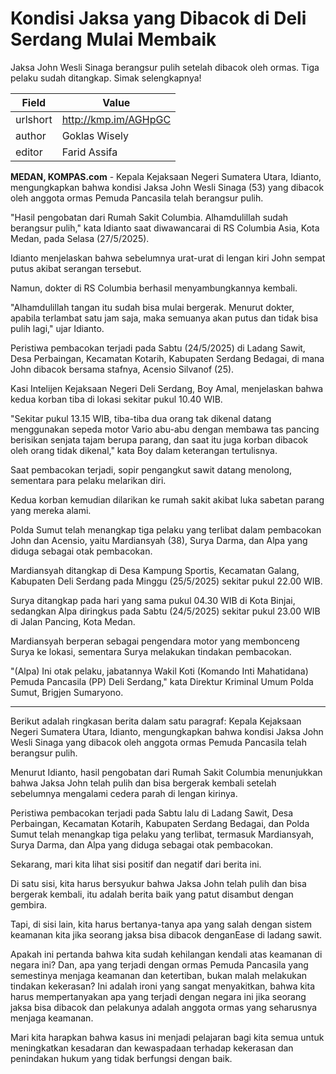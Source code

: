 # Kondisi Jaksa yang Dibacok di Deli Serdang Mulai Membaik

Jaksa John Wesli Sinaga berangsur pulih setelah dibacok oleh ormas. Tiga pelaku sudah ditangkap. Simak selengkapnya!

| Field       | Value                                                       |
|-------------|-------------------------------------------------------------|
| urlshort    | http://kmp.im/AGHpGC |
| author      | Goklas Wisely  |
| editor      | Farid Assifa |

**MEDAN, KOMPAS.com** - Kepala Kejaksaan Negeri Sumatera Utara, Idianto, mengungkapkan bahwa kondisi Jaksa John Wesli Sinaga (53) yang dibacok oleh anggota ormas Pemuda Pancasila telah berangsur pulih.

\"Hasil pengobatan dari Rumah Sakit Columbia. Alhamdulillah sudah berangsur pulih,\" kata Idianto saat diwawancarai di RS Columbia Asia, Kota Medan, pada Selasa (27/5/2025).

Idianto menjelaskan bahwa sebelumnya urat-urat di lengan kiri John sempat putus akibat serangan tersebut.

Namun, dokter di RS Columbia berhasil menyambungkannya kembali.

\"Alhamdulillah tangan itu sudah bisa mulai bergerak. Menurut dokter, apabila terlambat satu jam saja, maka semuanya akan putus dan tidak bisa pulih lagi,\" ujar Idianto.

Peristiwa pembacokan terjadi pada Sabtu (24/5/2025) di Ladang Sawit, Desa Perbaingan, Kecamatan Kotarih, Kabupaten Serdang Bedagai, di mana John dibacok bersama stafnya, Acensio Silvanof (25).

Kasi Intelijen Kejaksaan Negeri Deli Serdang, Boy Amal, menjelaskan bahwa kedua korban tiba di lokasi sekitar pukul 10.40 WIB.

\"Sekitar pukul 13.15 WIB, tiba-tiba dua orang tak dikenal datang menggunakan sepeda motor Vario abu-abu dengan membawa tas pancing berisikan senjata tajam berupa parang, dan saat itu juga korban dibacok oleh orang tidak dikenal,\" kata Boy dalam keterangan tertulisnya.

Saat pembacokan terjadi, sopir pengangkut sawit datang menolong, sementara para pelaku melarikan diri.

Kedua korban kemudian dilarikan ke rumah sakit akibat luka sabetan parang yang mereka alami.

Polda Sumut telah menangkap tiga pelaku yang terlibat dalam pembacokan John dan Acensio, yaitu Mardiansyah (38), Surya Darma, dan Alpa yang diduga sebagai otak pembacokan.

Mardiansyah ditangkap di Desa Kampung Sportis, Kecamatan Galang, Kabupaten Deli Serdang pada Minggu (25/5/2025) sekitar pukul 22.00 WIB.

Surya ditangkap pada hari yang sama pukul 04.30 WIB di Kota Binjai, sedangkan Alpa diringkus pada Sabtu (24/5/2025) sekitar pukul 23.00 WIB di Jalan Pancing, Kota Medan.

Mardiansyah berperan sebagai pengendara motor yang membonceng Surya ke lokasi, sementara Surya melakukan tindakan pembacokan.

\"(Alpa) Ini otak pelaku, jabatannya Wakil Koti (Komando Inti Mahatidana) Pemuda Pancasila (PP) Deli Serdang,\" kata Direktur Kriminal Umum Polda Sumut, Brigjen Sumaryono.

---
Berikut adalah ringkasan berita dalam satu paragraf: Kepala Kejaksaan Negeri Sumatera Utara, Idianto, mengungkapkan bahwa kondisi Jaksa John Wesli Sinaga yang dibacok oleh anggota ormas Pemuda Pancasila telah berangsur pulih.

 Menurut Idianto, hasil pengobatan dari Rumah Sakit Columbia menunjukkan bahwa Jaksa John telah pulih dan bisa bergerak kembali setelah sebelumnya mengalami cedera parah di lengan kirinya.

 Peristiwa pembacokan terjadi pada Sabtu lalu di Ladang Sawit, Desa Perbaingan, Kecamatan Kotarih, Kabupaten Serdang Bedagai, dan Polda Sumut telah menangkap tiga pelaku yang terlibat, termasuk Mardiansyah, Surya Darma, dan Alpa yang diduga sebagai otak pembacokan.



Sekarang, mari kita lihat sisi positif dan negatif dari berita ini.

 Di satu sisi, kita harus bersyukur bahwa Jaksa John telah pulih dan bisa bergerak kembali, itu adalah berita baik yang patut disambut dengan gembira.

 Tapi, di sisi lain, kita harus bertanya-tanya apa yang salah dengan sistem keamanan kita jika seorang jaksa bisa dibacok denganEase di ladang sawit.

 Apakah ini pertanda bahwa kita sudah kehilangan kendali atas keamanan di negara ini? Dan, apa yang terjadi dengan ormas Pemuda Pancasila yang semestinya menjaga keamanan dan ketertiban, bukan malah melakukan tindakan kekerasan? Ini adalah ironi yang sangat menyakitkan, bahwa kita harus mempertanyakan apa yang terjadi dengan negara ini jika seorang jaksa bisa dibacok dan pelakunya adalah anggota ormas yang seharusnya menjaga keamanan.

 Mari kita harapkan bahwa kasus ini menjadi pelajaran bagi kita semua untuk meningkatkan kesadaran dan kewaspadaan terhadap kekerasan dan penindakan hukum yang tidak berfungsi dengan baik.
